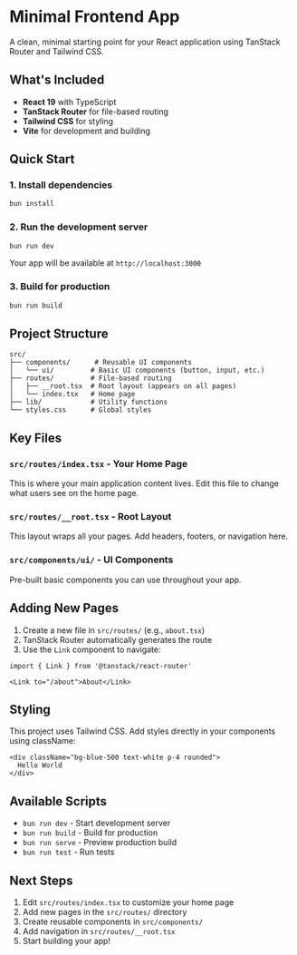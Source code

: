# Minimal Frontend App

A clean, minimal starting point for your React application using TanStack Router and Tailwind CSS.

## What's Included

- **React 19** with TypeScript
- **TanStack Router** for file-based routing
- **Tailwind CSS** for styling
- **Vite** for development and building

## Quick Start

### 1. Install dependencies
```bash
bun install
```

### 2. Run the development server
```bash
bun run dev
```

Your app will be available at `http://localhost:3000`

### 3. Build for production
```bash
bun run build
```

## Project Structure

```
src/
├── components/      # Reusable UI components
│   └── ui/         # Basic UI components (button, input, etc.)
├── routes/         # File-based routing
│   ├── __root.tsx  # Root layout (appears on all pages)
│   └── index.tsx   # Home page
├── lib/            # Utility functions
└── styles.css      # Global styles
```

## Key Files

### `src/routes/index.tsx` - Your Home Page
This is where your main application content lives. Edit this file to change what users see on the home page.

### `src/routes/__root.tsx` - Root Layout
This layout wraps all your pages. Add headers, footers, or navigation here.

### `src/components/ui/` - UI Components
Pre-built basic components you can use throughout your app.

## Adding New Pages

1. Create a new file in `src/routes/` (e.g., `about.tsx`)
2. TanStack Router automatically generates the route
3. Use the `Link` component to navigate:

```tsx
import { Link } from '@tanstack/react-router'

<Link to="/about">About</Link>
```

## Styling

This project uses Tailwind CSS. Add styles directly in your components using className:

```tsx
<div className="bg-blue-500 text-white p-4 rounded">
  Hello World
</div>
```

## Available Scripts

- `bun run dev` - Start development server
- `bun run build` - Build for production
- `bun run serve` - Preview production build
- `bun run test` - Run tests

## Next Steps

1. Edit `src/routes/index.tsx` to customize your home page
2. Add new pages in the `src/routes/` directory
3. Create reusable components in `src/components/`
4. Add navigation in `src/routes/__root.tsx`
5. Start building your app!
